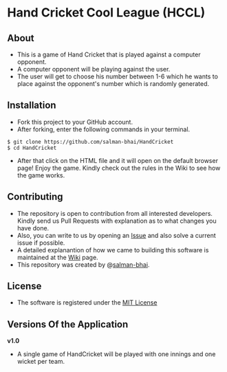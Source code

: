 # Hand Cricket Cool League (HCCL)

## About
- This is a game of Hand Cricket that is played against a computer opponent.
- A computer opponent will be playing against the user.
- The user will get to choose his number between 1-6 which he wants to place against the opponent's number which is randomly generated.

## Installation
- Fork this project to your GitHub account.
- After forking, enter the following commands in your terminal.

```
$ git clone https://github.com/salman-bhai/HandCricket
$ cd HandCricket
```

- After that click on the HTML file and it will open on the default browser page! Enjoy the game. Kindly check out the rules in the Wiki to see how the game works.

## Contributing
- The repository is open to contribution from all interested developers. Kindly send us Pull Requests with explanation as to what changes you have done.
- Also, you can write to us by opening an [Issue](https://github.com/salman-bhai/HandCricket/issues) and also solve a current issue if possible.
- A detailed explanantion of how we came to building this software is maintained at the [Wiki](https://github.com/salman-bhai/HandCricket/wiki) page.
- This repository was created by @[salman-bhai](https://github.com/salman-bhai).


## License
- The software is registered under the [MIT License](https://github.com/salman-bhai/HandCricket/blob/master/LICENSE)

## Versions Of the Application

**v1.0** 
- A single game of HandCricket will be played with one innings and one wicket per team.
